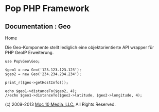 Pop PHP Framework
=================

Documentation : Geo
-------------------

Home

Die Geo-Komponente stellt lediglich eine objektorientierte API wrapper
für PHP GeoIP Erweiterung.

    use Pop\Geo\Geo;

    $geo1 = new Geo('123.123.123.123');
    $geo2 = new Geo('234.234.234.234');

    print_r($geo->getHostInfo());

    echo $geo1->distanceTo($geo2, 4);
    //echo $geo1->distanceTo($geo2->latitude, $geo2->longitude, 4);

\(c) 2009-2013 [Moc 10 Media, LLC.](http://www.moc10media.com) All
Rights Reserved.
